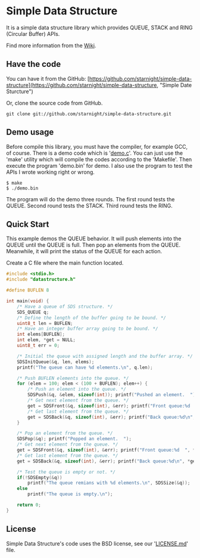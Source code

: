 Simple Data Structure
=====================

It is a simple data structure library which provides QUEUE, STACK and RING 
(Circular Buffer) APIs.

Find more information from the [Wiki](https://github.com/starnight/simple-data-structure/wiki "Simple Data Structure Wiki").

Have the code
-------------

You can have it from the GitHub: [https://github.com/starnight/simple-data-structure](https://github.com/starnight/simple-data-structure, "Simple Date Sturcture")

Or, clone the source code from GitHub.

```
git clone git://github.com/starnight/simple-data-structure.git
```

Demo usage
----------

Before compile this library, you must have the compiler, for example GCC, of
course.  There is a demo code which is '[demo.c](demo.c)'.  You can just use the
'make' utility which will compile the codes according to the 'Makefile'.  Then
execute the program 'demo.bin' for demo.  I also use the program to test the
APIs I wrote working right or wrong.

```
$ make
$ ./demo.bin
```

The program will do the demo three rounds.
The first round tests the QUEUE.
Second round tests the STACK.
Third round tests the RING.

Quick Start
-----------

This example demos the QUEUE behavior.
It will push elements into the QUEUE until the QUEUE is full.  Then pop an
elements from the QUEUE.  Meanwhile, it will print the status of the QUEUE for
each action.

Create a C file where the main function located.

```C
#include <stdio.h>
#include "datastructure.h"

#define BUFLEN 8

int main(void) {
    /* Have a queue of SDS structure. */
    SDS_QUEUE q;
    /* Define the length of the buffer going to be bound. */
    uint8_t len = BUFLEN;
    /* Have an integer buffer array going to be bound. */
    int elems[BUFLEN];
    int elem, *get = NULL;
	uint8_t err = 0;

    /* Initial the queue with assigned length and the buffer array. */
    SDSInitQueue(&q, len, elems);
    printf("The queue can have %d elements.\n", q.len);

    /* Push BUFLEN elements into the queue. */
    for (elem = 100; elem < (100 + BUFLEN); elem++) {
        /* Push an element into the queue. */
        SDSPush(&q, &elem, sizeof(int)); printf("Pushed an element.  ");
        /* Get next element from the queue. */
        get = SDSFront(&q, sizeof(int), &err); printf("Front queue:%d  ", *get);
        /* Get last element from the queue. */
        get = SDSBack(&q, sizeof(int), &err); printf("Back queue:%d\n", *get);
    }

    /* Pop an element from the queue. */
    SDSPop(&q); printf("Popped an element.  ");
    /* Get next element from the queue. */
    get = SDSFront(&q, sizeof(int), &err); printf("Front queue:%d  ", *get);
    /* Get last element from the queue. */
    get = SDSBack(&q, sizeof(int), &err); printf("Back queue:%d\n", *get);

    /* Test the queue is empty or not. */
    if(!SDSEmpty(&q))
		printf("The queue remians with %d elements.\n", SDSSize(&q));
	else
		printf("The queue is empty.\n");

    return 0;
}

```

License
-------

Simple Data Structure's code uses the BSD license, see our '[LICENSE.md](https://github.com/starnight/simple-data-structure/blob/master/LICENSE.md "LICENSE.md")' file.
